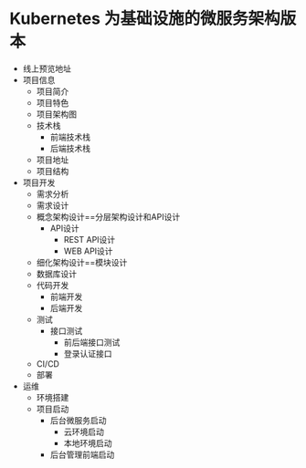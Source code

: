 
# Kubernetes 为基础设施的微服务架构版本

* 线上预览地址
* 项目信息
  * 项目简介
  * 项目特色 
  * 项目架构图
  * 技术栈
    * 前端技术栈
    * 后端技术栈
  * 项目地址
  * 项目结构 
* 项目开发
  * 需求分析
  * 需求设计
  * 概念架构设计==分层架构设计和API设计
    * API设计
      * REST API设计
      * WEB API设计 
  * 细化架构设计==模块设计 
  * 数据库设计
  * 代码开发
    * 前端开发
    * 后端开发
  * 测试
    * 接口测试
      * 前后端接口测试
      * 登录认证接口  
  * CI/CD
  * 部署  
* 运维
  * 环境搭建
  * 项目启动
    * 后台微服务启动
      * 云环境启动
      * 本地环境启动 
    * 后台管理前端启动
